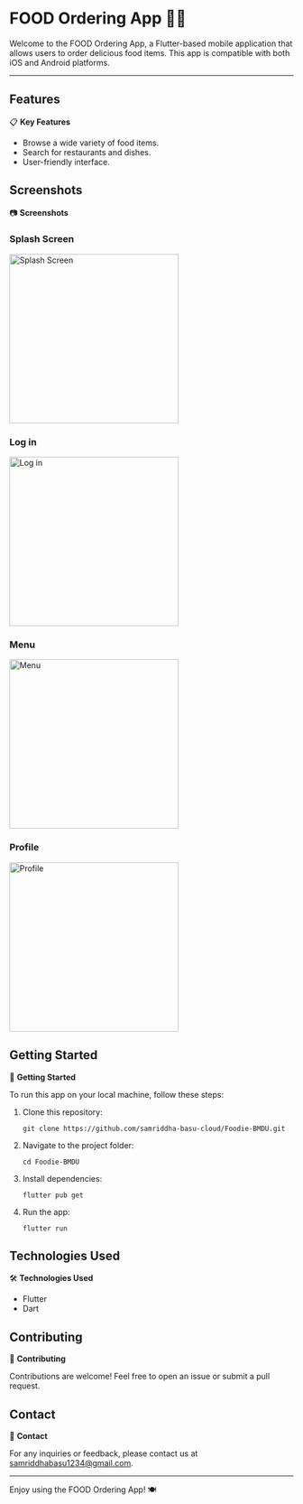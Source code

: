 # FOOD Ordering App 🍔🍕

Welcome to the FOOD Ordering App, a Flutter-based mobile application that allows users to order delicious food items. This app is compatible with both iOS and Android platforms.

---

## Features

📋 **Key Features**

- Browse a wide variety of food items.
- Search for restaurants and dishes.
- User-friendly interface.

## Screenshots

📷 **Screenshots**

### Splash Screen
<img src="/screenshots/splashscreen.png" width="300" alt="Splash Screen" />

### Log in
<img src="/screenshots/login.png" width="300" alt="Log in" />

### Menu
<img src="/screenshots/menu.png" width="300" alt="Menu" />

### Profile
<img src="/screenshots/profile.png" width="300" alt="Profile" />


## Getting Started

🚀 **Getting Started**

To run this app on your local machine, follow these steps:

1. Clone this repository:

   ```
   git clone https://github.com/samriddha-basu-cloud/Foodie-BMDU.git
   ```

2. Navigate to the project folder:

   ```
   cd Foodie-BMDU
   ```

3. Install dependencies:

   ```
   flutter pub get
   ```

4. Run the app:

   ```
   flutter run
   ```

## Technologies Used

🛠️ **Technologies Used**

- Flutter
- Dart

## Contributing

🤝 **Contributing**

Contributions are welcome! Feel free to open an issue or submit a pull request.

## Contact

📧 **Contact**

For any inquiries or feedback, please contact us at [samriddhabasu1234@gmail.com](mailto:samriddhabasu1234@gmail.com).


---

Enjoy using the FOOD Ordering App! 🍽️
```
